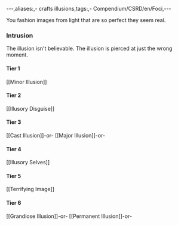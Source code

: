 ---,aliases:,- crafts illusions,tags:,- Compendium/CSRD/en/Foci,---

You fashion images from light that are so perfect they seem real.
 ### Intrusion
The illusion isn't believable. The illusion is pierced at just the wrong moment.

#### Tier 1
[[Minor Illusion]]
#### Tier 2
[[Illusory Disguise]]
#### Tier 3
[[Cast Illusion]]-or-
[[Major Illusion]]-or-
#### Tier 4
[[Illusory Selves]]
#### Tier 5
[[Terrifying Image]]
#### Tier 6
[[Grandiose Illusion]]-or-
[[Permanent Illusion]]-or-
